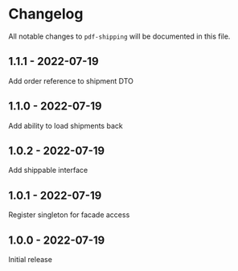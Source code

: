 # Changelog

All notable changes to `pdf-shipping` will be documented in this file.

## 1.1.1 - 2022-07-19

Add order reference to shipment DTO

## 1.1.0 - 2022-07-19

Add ability to load shipments back

## 1.0.2 - 2022-07-19

Add shippable interface

## 1.0.1 - 2022-07-19

Register singleton for facade access

## 1.0.0 - 2022-07-19

Initial release
